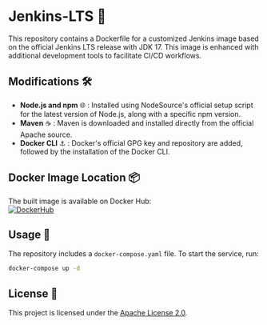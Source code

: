 # Jenkins-LTS :whale:

This repository contains a Dockerfile for a customized Jenkins image based on the official Jenkins LTS release with JDK 17. This image is enhanced with additional development tools to facilitate CI/CD workflows.

## Modifications :hammer_and_wrench:

- **Node.js and npm** :globe_with_meridians: : Installed using NodeSource's official setup script for the latest version of Node.js, along with a specific npm version.
- **Maven** :coffee: : Maven is downloaded and installed directly from the official Apache source.
- **Docker CLI** :anchor: : Docker's official GPG key and repository are added, followed by the installation of the Docker CLI.

## Docker Image Location :package:

The built image is available on Docker Hub:  
[![DockerHub](https://img.shields.io/docker/v/codeckevin/jenkins-lts?color=blue&label=jenkins-lts&logo=docker)](https://hub.docker.com/r/codeckevin/jenkins-lts)

## Usage :rocket:

The repository includes a `docker-compose.yaml` file. To start the service, run:

```bash
docker-compose up -d
```

## License :scroll:

This project is licensed under the <u>[Apache License 2.0](LICENSE)</u>.